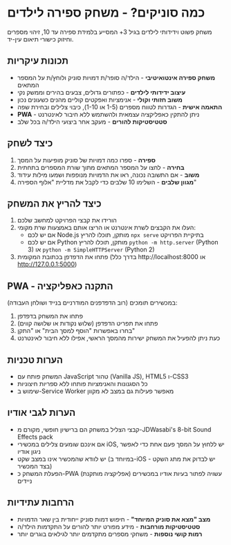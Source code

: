 # כמה סוניקים? - משחק ספירה לילדים

משחק פשוט וידידותי לילדים בגיל 3+ המסייע בלמידת ספירה עד 10, זיהוי מספרים וחיזוק כישורי תיאום עין-יד.

## תכונות עיקריות

- **משחק ספירה אינטואיטיבי** - הילד/ה סופר/ת דמויות סוניק ולוחץ/ת על המספר המתאים
- **עיצוב ידידותי לילדים** - כפתורים גדולים, צבעים בהירים וממשק נקי
- **משוב חזותי וקולי** - אנימציות ואפקטים קוליים מהנים כשעונים נכון
- **התאמה אישית** - הגדרות לטווח מספרים (1-5 או 1-10), כיבוי צלילים ובחירת שפה
- **PWA** - ניתן להתקין כאפליקציה עצמאית ולהשתמש ללא חיבור לאינטרנט
- **סטטיסטיקות להורים** - מעקב אחר ביצועי הילד/ה בכל שלב

## כיצד לשחק

1. **ספירה** - ספרו כמה דמויות של סוניק מופיעות על המסך
2. **בחירה** - לחצו על המספר המתאים מתוך שורת המספרים בתחתית
3. **משוב** - אם התשובה נכונה, ראו את הדמויות מנופפות ושמעו מילות עידוד
4. **מגוון שלבים** - השלימו 10 שלבים כדי לקבל את מדליית "אלוף הספירה"

## כיצד להריץ את המשחק

1. הורידו את קבצי הפרויקט למחשב שלכם
2. העלו את הקבצים לשרת אינטרנט או הריצו אותם באמצעות שרת מקומי:
   - אם יש לכם Node.js מותקן, תוכלו להריץ `npx serve` בתיקיית הפרויקט
   - אם יש לכם Python מותקן, תוכלו להריץ `python -m http.server` (Python 3) או `python -m SimpleHTTPServer` (Python 2)
3. פתחו את הדפדפן בכתובת המקומית (בדרך כלל http://localhost:8000 או http://127.0.0.1:5000)

## PWA - התקנה כאפליקציה

במכשירים תומכים (רוב הדפדפנים המודרניים בנייד ושולחן העבודה):
1. פתחו את המשחק בדפדפן
2. פתחו את תפריט הדפדפן (שלוש נקודות או שלושה קווים)
3. בחרו באפשרות "הוסף למסך הבית" או "התקן"
4. כעת ניתן להפעיל את המשחק ישירות מהמסך הראשי, אפילו ללא חיבור לאינטרנט

## הערות טכניות

- המשחק פותח עם JavaScript טהור (Vanilla JS), HTML5 ו-CSS3
- כל הסגנונות והאנימציות פותחו ללא ספריות חיצוניות
- שימוש ב-Service Worker מאפשר פעילות גם במצב לא מקוון

## הערות לגבי אודיו

- קבצי הצליל במשחק הם ברישיון חופשי, מקורם מ-JDWasabi's 8-bit Sound Effects pack
- אם אינכם שומעים צלילים במכשירי iOS, יש ללחוץ על המסך פעם אחת כדי לאפשר ניגון אודיו
- יש לוודא שהמכשיר אינו במצב שקט (במיוחד ב-iOS - יש לבדוק את מתג השקט בצד המכשיר)
- הפעלת המשחק כ-PWA (אפליקציה מותקנת) עשויה לפתור בעיות אודיו במכשירים ניידים

## הרחבות עתידיות

- **מצב "מצא את סוניק המיוחד"** - חיפוש דמות סוניק ייחודית בין שאר הדמויות
- **סטטיסטיקות מורחבות** - מידע מפורט יותר להורים על התקדמות הילד/ה
- **רמות קושי נוספות** - משחקי מספרים מתקדמים יותר לגילאים בוגרים יותר 